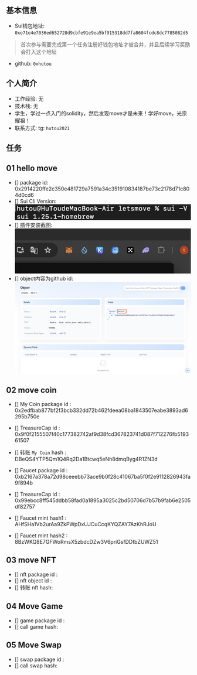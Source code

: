 ## 基本信息
- Sui钱包地址: `0xe71e4e7036ed652728d9cbfe91e9ea5bf915318dd7fa8604fcdc8dc7785082d5`
> 首次参与需要完成第一个任务注册好钱包地址才被合并，并且后续学习奖励会打入这个地址
- github: `0xhutou`

## 个人简介
- 工作经验: 无
- 技术栈: 无
- 学生，学过一点入门的solidity，然后发现move才是未来！学好move，光宗耀祖！
- 联系方式: tg: `hutou2021` 

## 任务

##   01 hello move  
- [] package id: 0x2914220ffe2c350e481729a7591a34c351910834187be73c2178d71c804d0cd6
- [] Sui Cli Version: ![alt text](image.png)
- [] 插件安装截图: ![alt text](image-1.png)
- [] object内容为github id: ![alt text](image-2.png)

##   02 move coin
- [] My Coin package id : 0x2edfbab877bf2f3bcb332dd72b462fdeea08ba1843507eabe3893ad6295b750e
- [] TreasureCap id : 0x9f0f2155507f40c177382742af9d38fcd367823741d087f712276fb519361507
- [] 转账 `My Coin` hash : DBeQS4YTP5Qm1Q4Rq2Da1Btcwq5eNh8dmqByg4R1ZN3d


- [] Faucet package id : 0xb2167a378a72d98ceeebb73ace9b0f28c41067ba5f0f2e9112826943fa9f894b
- [] TreasureCap id : 0x99ebcc8ff545ddbb58fad0a1895a3025c2bd50706d7b57b9fab6e2505df82757
- [] Faucet mint hash1 : AHfSHa1Vb2urAa9ZkPWpDxUJCuCcqKYQZAY7AzKhRJoU
- [] Faucet mint hash2 : 8BzWKQ8E7GFWoRmsX5zbdcDZw3V6priGsfDDtbZUWZ51

##   03 move NFT
- [] nft package id :
- [] nft object id : 
- [] 转账 nft  hash:

##   04 Move Game
- [] game package id :
- [] call game hash:

##   05 Move Swap
- [] swap package id :
- [] call swap hash:
